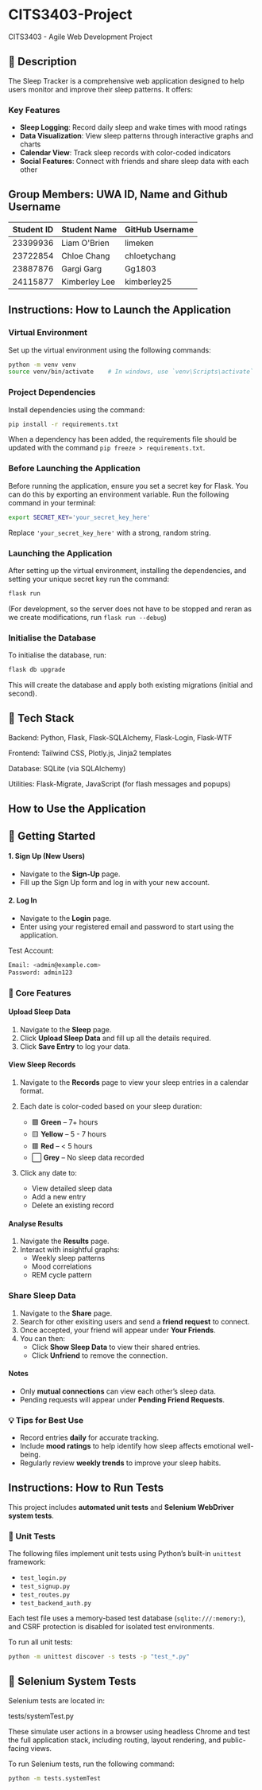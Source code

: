 # CITS3403-Project

CITS3403 - Agile Web Development Project

## 📝 Description

The Sleep Tracker is a comprehensive web application designed to help users monitor and improve their sleep patterns. It offers:

### Key Features

- **Sleep Logging**: Record daily sleep and wake times with mood ratings
- **Data Visualization**: View sleep patterns through interactive graphs and charts
- **Calendar View**: Track sleep records with color-coded indicators
- **Social Features**: Connect with friends and share sleep data with each other

## Group Members: UWA ID, Name and Github Username

| Student ID | Student Name     | GitHub Username |
|------------|------------------|-----------------|
| 23399936   | Liam O'Brien     | limeken         |
| 23722854   | Chloe Chang      | chloetychang    |
| 23887876   | Gargi Garg       | Gg1803          |
| 24115877   | Kimberley Lee    | kimberley25     |

## Instructions: How to Launch the Application

### Virtual Environment

Set up the virtual environment using the following commands:

```bash
python -m venv venv
source venv/bin/activate    # In windows, use `venv\Scripts\activate`
```

### Project Dependencies

Install dependencies using the command:

```bash
pip install -r requirements.txt
```

When a dependency has been added, the requirements file should be updated with the command `pip freeze > requirements.txt`.

### Before Launching the Application

Before running the application, ensure you set a secret key for Flask. You can do this by exporting an environment variable. Run the following command in your terminal:

```bash
export SECRET_KEY='your_secret_key_here'
```

Replace `'your_secret_key_here'` with a strong, random string.

### Launching the Application

After setting up the virtual environment, installing the dependencies, and setting your unique secret key run the command:

```bash
flask run
```

(For development, so the server does not have to be stopped and reran as we create modifications, run `flask run --debug`)

### Initialise the Database

To initialise the database, run:

```bash
flask db upgrade
```

This will create the database and apply both existing migrations (initial and second).

## 🧰 Tech Stack

Backend: Python, Flask, Flask-SQLAlchemy, Flask-Login, Flask-WTF

Frontend: Tailwind CSS, Plotly.js, Jinja2 templates

Database: SQLite (via SQLAlchemy)

Utilities: Flask-Migrate, JavaScript (for flash messages and popups)

## How to Use the Application

## 🚀 Getting Started

#### 1. **Sign Up (New Users)**

- Navigate to the **Sign-Up** page.
- Fill up the Sign Up form and log in with your new account.

#### 2. **Log In**

- Navigate to the **Login** page.
- Enter using your registered email and password to start using the application.

Test Account:

```bash
Email: <admin@example.com>
Password: admin123
```

### 🌙 Core Features

#### Upload Sleep Data

1. Navigate to the **Sleep** page.
2. Click **Upload Sleep Data** and fill up all the details required.
3. Click **Save Entry** to log your data.

#### View Sleep Records

1. Navigate to the **Records** page to view your sleep entries in a calendar format.
2. Each date is color-coded based on your sleep duration:

   - 🟩 **Green** – 7+ hours
   - 🟨 **Yellow** – 5 - 7 hours
   - 🟥 **Red** – < 5 hours
   - ⬜ **Grey** – No sleep data recorded

3. Click any date to:
   - View detailed sleep data
   - Add a new entry
   - Delete an existing record

#### Analyse Results

1. Navigate the **Results** page.
2. Interact with insightful graphs:
   - Weekly sleep patterns
   - Mood correlations
   - REM cycle pattern

### Share Sleep Data

1. Navigate to the **Share** page.
2. Search for other exisiting users and send a **friend request** to connect.
3. Once accepted, your friend will appear under **Your Friends**.
4. You can then:
   - Click **Show Sleep Data** to view their shared entries.
   - Click **Unfriend** to remove the connection.

#### Notes

- Only **mutual connections** can view each other’s sleep data.
- Pending requests will appear under **Pending Friend Requests**.

### 💡 Tips for Best Use

- Record entries **daily** for accurate tracking.
- Include **mood ratings** to help identify how sleep affects emotional well-being.
- Regularly review **weekly trends** to improve your sleep habits.

## Instructions: How to Run Tests

This project includes **automated unit tests** and **Selenium WebDriver system tests**.

### 🔹 Unit Tests

The following files implement unit tests using Python’s built-in `unittest` framework:

- `test_login.py`
- `test_signup.py`
- `test_routes.py`
- `test_backend_auth.py`

Each test file uses a memory-based test database (`sqlite:///:memory:`), and CSRF protection is disabled for isolated test environments.

To run all unit tests:

```bash
python -m unittest discover -s tests -p "test_*.py"
```

## 🔹 Selenium System Tests

Selenium tests are located in:

tests/systemTest.py

These simulate user actions in a browser using headless Chrome and test the full application stack, including routing, layout rendering, and public-facing views.

To run Selenium tests, run the following command:

```bash
python -m tests.systemTest
```
